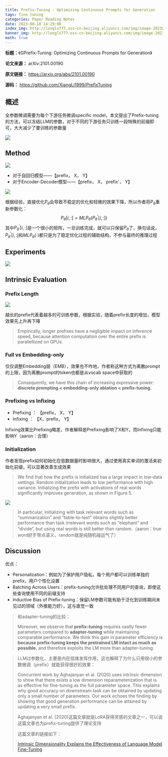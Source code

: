 ```yaml
---
title: Prefix-Tuning - Optimizing Continuous Prompts for Generation
tags: fine tuning
categories: Paper Reading Notes
date: 2023-08-18 14:29:00
index_img: http://longls777.oss-cn-beijing.aliyuncs.com/img/image-20230818210042939.png
banner_img: http://longls777.oss-cn-beijing.aliyuncs.com/img/image-20230818210042939.png
math: true
---
```


**标题：**《GPrefix-Tuning: Optimizing Continuous Prompts for Generation》

**论文来源：** arXiv:2101.00190

**原文链接：** https://arxiv.org/abs/2101.00190

**源码：** https://github.com/XiangLi1999/PrefixTuning



## 概述

全参数微调需要为每个下游任务微调specific model，本文提出了Prefix-tuning的方法，可以冻结LLM的参数，对于不同的下游任务只训练一段特殊的前缀即可，大大减少了要训练的参数量

![](http://longls777.oss-cn-beijing.aliyuncs.com/img/image-20230818134205878.png)

## Method

![](http://longls777.oss-cn-beijing.aliyuncs.com/img/image-20230818134538365.png)

- 对于自回归模型——【prefix， X， Y】
- 对于Encoder-Decoder模型——【prefix， X， prefix'， Y】

![](http://longls777.oss-cn-beijing.aliyuncs.com/img/image-20230818134917380.png)



根据经验，直接优化$P_{\theta}$会导致不稳定的优化和轻微的效果下降，所以作者将$P_{\theta}$重新参数化：
$$
P_{\theta}[i,:]=MLP_{\theta}(P^{'}_{\theta}[i,:])
$$
其中$P^{'}_{\theta}[i,:]$是一个很小的矩阵，一旦训练完成，就可以只保留$P_{\theta}$了，换句话说，$P^{'}_{\theta}[i,:]$和$MLP_{\theta}(\cdot)$都只是为了稳定优化过程的辅助结构，不参与最终的推理过程



## Experiments

![](http://longls777.oss-cn-beijing.aliyuncs.com/img/image-20230818135650921.png)



## Intrinsic Evaluation

### Prefix Length

![](http://longls777.oss-cn-beijing.aliyuncs.com/img/image-20230818135857948.png)

越长的prefix代表着越多的可训练参数，根据实验，随着prefix长度的增加，模型效果先上升再下降

> Empirically, longer prefixes have a negligible impact on inference speed, because attention computation over the entire prefix is parallellized on GPUs.



### Full vs Embedding-only

仅仅调整Embedding层（EMB），效果也不咋地，作者称这种方式为离散prompt的上限，因为离散prompt的token也都是从vocab space中获取的

> Consequently, we have this chain of increasing expressive power: **discrete prompting < embedding-only ablation < prefix-tuning**.



###  Prefixing vs Infixing

- Prefixing ： 【prefix， X， Y】
- Infixing ： 【X，prefix， Y】

Infixing效果比Prefixing略差，作者解释是Prefixing影响了X和Y，而Infixing只能影响Y（aaron：合理）



### Initialization

作者发现prefix如何初始化在低数据量时影响很大，通过使用真实单词的激活来初始化前缀，可以显著改善生成效果

> We find that how the prefix is initialized has a large impact in low-data settings. Random initialization leads to low performance with high variance. Initializing the prefix with activations of real words significantly improves generation, as shown in Figure 5.

![](http://longls777.oss-cn-beijing.aliyuncs.com/img/image-20230818141103198.png)

> In particular, initializing with task relevant words such as “summarization” and “table-to-text” obtains slightly better performance than task irrelevant words such as “elephant” and “divide”, but using real words is still better than random.（aaron：true word好歹带点语义，random就是纯随机碰运气了）



## Discussion

优点：

- Personalization：例如为了保护用户隐私，每个用户都可以训练单独的prefix，用户个性化设置
- Batching Across Users：prefix-tuning允许批处理不同用户的查询，即使这些查询使用不同的前缀支持
- Inductive Bias of Prefix-tuning：保留LM参数可能有助于泛化到训练期间未见过的领域（外推能力好），这与直觉一致





> 和adapter-tuning的比较：
>
> Moreover, we observe that **prefix-tuning** requires vastly fewer parameters compared to **adapter-tuning** while maintaining comparable performance. We think this gain in parameter efficiency is **because prefix-tuning keeps the pretrained LM intact as much as possible**, and therefore exploits the LM more than adapter-tuning.





> LLM过参数化，主要是内在低维发挥作用，这也解释了为什么只用很小的参数微调（prefix）就能获得很好的效果：
>
> Concurrent work by Aghajanyan et al. (2020) uses intrinsic dimension to show that there exists a low dimension reparameterization that is as effective for fine-tuning as the full parameter space. This explains why good accuracy on downstream task can be obtained by updating only a small number of parameters. Our work echoes the finding by showing that good generation performance can be attained by updating a very small prefix.
>
> Aghajanyan et al. (2020)这篇文章就是LoRA获得灵感的文章之一，可以说这篇文章也为prefix-tuning提供了理论支持
>
> 这篇文章的链接如下：
>
> [Intrinsic Dimensionality Explains the Effectiveness of Language Model Fine-Tuning](https://arxiv.org/abs/2012.13255)

